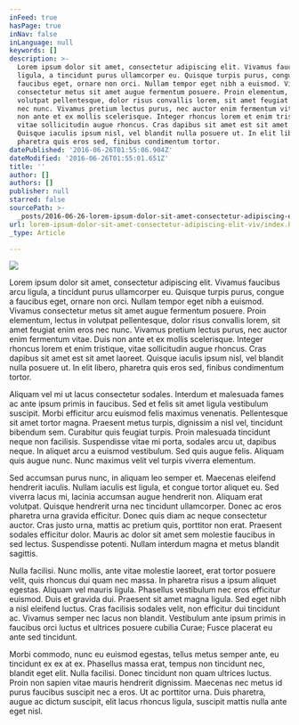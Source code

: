 ```yaml
---
inFeed: true
hasPage: true
inNav: false
inLanguage: null
keywords: []
description: >-
  Lorem ipsum dolor sit amet, consectetur adipiscing elit. Vivamus faucibus arcu
  ligula, a tincidunt purus ullamcorper eu. Quisque turpis purus, congue a
  faucibus eget, ornare non orci. Nullam tempor eget nibh a euismod. Vivamus
  consectetur metus sit amet augue fermentum posuere. Proin elementum, lectus in
  volutpat pellentesque, dolor risus convallis lorem, sit amet feugiat enim eros
  nec nunc. Vivamus pretium lectus purus, nec auctor enim fermentum vitae. Duis
  non ante et ex mollis scelerisque. Integer rhoncus lorem et enim tristique,
  vitae sollicitudin augue rhoncus. Cras dapibus sit amet est sit amet laoreet.
  Quisque iaculis ipsum nisl, vel blandit nulla posuere ut. In elit libero,
  pharetra quis eros sed, finibus condimentum tortor.
datePublished: '2016-06-26T01:55:06.904Z'
dateModified: '2016-06-26T01:55:01.651Z'
title: ''
author: []
authors: []
publisher: null
starred: false
sourcePath: >-
  _posts/2016-06-26-lorem-ipsum-dolor-sit-amet-consectetur-adipiscing-elit-viv.md
url: lorem-ipsum-dolor-sit-amet-consectetur-adipiscing-elit-viv/index.html
_type: Article

---
```

![](https://the-grid-user-content.s3-us-west-2.amazonaws.com/474db4d9-ed01-4b24-b3d5-1303b9e5216f.jpg)

Lorem ipsum dolor sit amet, consectetur adipiscing elit. Vivamus faucibus arcu ligula, a tincidunt purus ullamcorper eu. Quisque turpis purus, congue a faucibus eget, ornare non orci. Nullam tempor eget nibh a euismod. Vivamus consectetur metus sit amet augue fermentum posuere. Proin elementum, lectus in volutpat pellentesque, dolor risus convallis lorem, sit amet feugiat enim eros nec nunc. Vivamus pretium lectus purus, nec auctor enim fermentum vitae. Duis non ante et ex mollis scelerisque. Integer rhoncus lorem et enim tristique, vitae sollicitudin augue rhoncus. Cras dapibus sit amet est sit amet laoreet. Quisque iaculis ipsum nisl, vel blandit nulla posuere ut. In elit libero, pharetra quis eros sed, finibus condimentum tortor.

Aliquam vel mi ut lacus consectetur sodales. Interdum et malesuada fames ac ante ipsum primis in faucibus. Sed et felis sit amet ligula vestibulum suscipit. Morbi efficitur arcu euismod felis maximus venenatis. Pellentesque sit amet tortor magna. Praesent metus turpis, dignissim a nisl vel, tincidunt bibendum sem. Curabitur quis feugiat turpis. Proin malesuada tincidunt neque non facilisis. Suspendisse vitae mi porta, sodales arcu ut, dapibus neque. In aliquet arcu a euismod vestibulum. Sed quis augue felis. Aliquam quis augue nunc. Nunc maximus velit vel turpis viverra elementum.

Sed accumsan purus nunc, in aliquam leo semper et. Maecenas eleifend hendrerit iaculis. Nullam iaculis est ligula, et congue tortor aliquet eu. Sed viverra lacus mi, lacinia accumsan augue hendrerit non. Aliquam erat volutpat. Quisque hendrerit urna nec tincidunt ullamcorper. Donec ac eros pharetra urna gravida efficitur. Donec quis diam ac neque consectetur auctor. Cras justo urna, mattis ac pretium quis, porttitor non erat. Praesent sodales efficitur dolor. Mauris ac dolor sit amet sem molestie faucibus in sed lectus. Suspendisse potenti. Nullam interdum magna et metus blandit sagittis.

Nulla facilisi. Nunc mollis, ante vitae molestie laoreet, erat tortor posuere velit, quis rhoncus dui quam nec massa. In pharetra risus a ipsum aliquet egestas. Aliquam vel mauris ligula. Phasellus vestibulum nec eros efficitur euismod. Duis et gravida dui. Praesent sit amet magna ligula. Sed eget nibh a nisl eleifend luctus. Cras facilisis sodales velit, non efficitur dui tincidunt ac. Vivamus semper nec lacus non blandit. Vestibulum ante ipsum primis in faucibus orci luctus et ultrices posuere cubilia Curae; Fusce placerat eu ante sed tincidunt.

Morbi commodo, nunc eu euismod egestas, tellus metus semper ante, eu tincidunt ex ex at ex. Phasellus massa erat, tempus non tincidunt nec, blandit eget elit. Nulla facilisi. Donec tincidunt non quam ultrices luctus. Proin non sapien vitae mauris hendrerit dignissim. Maecenas nec metus id purus faucibus suscipit nec a eros. Ut ac porttitor urna. Duis pharetra, augue ac dictum suscipit, elit lacus rhoncus ligula, suscipit mattis nulla ante eget nisl.